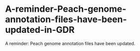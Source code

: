 # A-reminder-Peach-genome-annotation-files-have-been-updated-in-GDR
A reminder: Peach genome annotation files have been updated.
